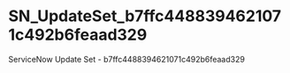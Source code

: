 # SN_UpdateSet_b7ffc4488394621071c492b6feaad329
ServiceNow Update Set - b7ffc4488394621071c492b6feaad329
